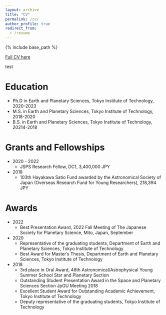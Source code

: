 ```yaml
---
layout: archive
title: "CV"
permalink: /cv/
author_profile: true
redirect_from:
  - /resume
---
```


{% include base_path %}
<div class="wordwrap"><a href="https://docs.google.com/document/d/1TAG3oUcoeZ7Dyqj5986lEaIxrNxtyLrdcGQYeUXQBgc/edit?tab=t.0
">Full CV here</a></div>


test


Education
======
* Ph.D in Earth and Planetary Sciences, Tokyo Institute of Technology, 2020-2023
* M.S. in Earth and Planetary Sciences, Tokyo Institute of Technology, 2018-2020
* B.S. in Earth and Planetary Sciences, Tokyo Institute of Technology, 20214-2018
  
Grants and Fellowships
======
* 2020 - 2022
  * JSPS Research Fellow, DC1, 3,400,000 JPY
* 2018
  * 103th Hayakawa Satio Fund awarded by the Astronomical Society of Japan (Overseas Research Fund for Young Researchers), 218,394 JPY

Awards
======
* 2022
  * Best Presentation Award, 2022 Fall Meeting of The Japanese Society for Planetary Science, Mito, Japan, September
* 2020
  * Representative of the graduating students, Department of Earth and Planetary Sciences, Tokyo Institute of Technology
  * Best Award for Master’s Thesis, Department of Earth and Planetary Sciences, Tokyo Institute of Technology
* 2018
  * 3rd place in Oral Award, 48th Astronomical/Astrophysical Young Summer School Star and Planetary Section
  * Outstanding Student Presentation Award in the Space and Planetary Sciences Section JpGU Meeting 2018
  * Excellent Student Award for Outstanding Academic Achievement, Tokyo Institute of Technology
  * Deputy representative of the graduating students, Tokyo Institute of Technology
